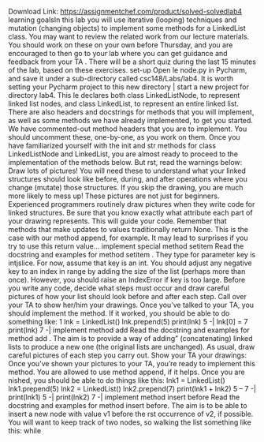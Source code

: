 Download Link: https://assignmentchef.com/product/solved-solvedlab4
<br>
learning goalsIn this lab you will use iterative (looping) techniques and mutation (changing objects) to implement some methods for a LinkedList class. You may want to review the related work from our lecture materials. You should work on these on your own before Thursday, and you are encouraged to then go to your lab where you can get guidance and feedback from your TA . There will be a short quiz during the last 15 minutes of the lab, based on these exercises. set-up Open le node.py in Pycharm, and save it under a sub-directory called csc148/Labs/lab4. It is worth setting your Pycharm project to this new directory | start a new project for directory lab4. This le declares both class LinkedListNode, to represent linked list nodes, and class LinkedList, to represent an entire linked list. There are also headers and docstrings for methods that you will implement, as well as some methods we have already implemented, to get you started. We have commented-out method headers that you are to implement. You should uncomment these, one-by-one, as you work on them. Once you have familiarized yourself with the init and str methods for class LinkedListNode and LinkedList, you are almost ready to proceed to the implementation of the methods below. But rst, read the warnings below: Draw lots of pictures! You will need these to understand what your linked structures should look like before, during, and after operations where you change (mutate) those structures. If you skip the drawing, you are much more likely to mess up! These pictures are not just for beginners. Experienced programmers routinely draw pictures when they write code for linked structures. Be sure that you know exactly what attribute each part of your drawing represents. This will guide your code. Remember that methods that make updates to values traditionally return None. This is the case with our method append, for example. It may lead to surprises if you try to use this return value… implement special method setitem Read the docstring and examples for method setitem . They type for parameter key is intjslice. For now, assume that key is an int. You should adjust any negative key to an index in range by adding the size of the list (perhaps more than once). However, you should raise an IndexError if key is too large. Before you write any code, decide what steps must occur and draw careful pictures of how your list should look before and after each step. Call over your TA to show her/him your drawings. Once you’ve talked to your TA, you should implement the method. If it worked, you should be able to do something like: 1 lnk = LinkedList() lnk.prepend(5) print(lnk) 5 -| lnk[0] = 7 print(lnk) 7 -| implement method add Read the docstring and examples for method add . The aim is to provide a way of adding” (concatenating) linked lists to produce a new one (the original lists are unchanged). As usual, draw careful pictures of each step you carry out. Show your TA your drawings: Once you’ve shown your pictures to your TA, you’re ready to implement this method. You are allowed to use method append, if it helps. Once you are nished, you should be able to do things like this: lnk1 = LinkedList() lnk1.prepend(5) lnk2 = LinkedList() lnk2.prepend(7) print(lnk1 + lnk2) 5 – 7 -| print(lnk1) 5 -| print(lnk2) 7 -| implement method insert before Read the docstring and examples for method insert before. The aim is to be able to insert a new node with value v1 before the rst occurrence of v2, if possible. You will want to keep track of two nodes, so walking the list something like this: while